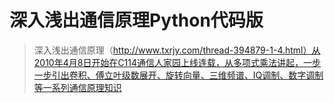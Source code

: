 # 深入浅出通信原理Python代码版

> 深入浅出通信原理（http://www.txrjy.com/thread-394879-1-4.html）从2010年4月8日开始在C114通信人家园上线连载，从多项式乘法讲起，一步一步引出卷积、傅立叶级数展开、旋转向量、三维频谱、IQ调制、数字调制等一系列通信原理知识